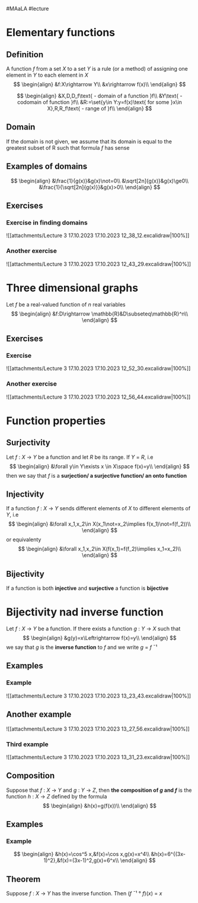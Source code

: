 #MAaLA #lecture 

# Elementary functions
## Definition
A function *f* from a set *X* to a set *Y* is a rule (or a method) of assigning one element in *Y* to each element in *X*
$$
\begin{align}
	&f:X\rightarrow Y\\
	&x\rightarrow f(x)\\
\end{align}
$$

$$
\begin{align}
	&X,D,D_f\text{ - domain of a function }f\\
	&Y\text{ - codomain of function }f\\
	&R:=\set{y\in Y:y=f(x)\text{ for some }x\in X},R,R_f\text{ - range of }f\\
\end{align}
$$

## Domain
If the domain is not given, we assume that its domain is equal to the greatest subset of R such that formula *f* has sense

## Examples of domains
$$
\begin{align}
	&\frac{1}{g(x)}&g(x)\not=0\\
	&\sqrt[2n]{g(x)}&g(x)\ge0\\
	&\frac{1}{\sqrt[2n]{g(x)}}&g(x)>0\\
\end{align}
$$

## Exercises
### Exercise in finding domains
![[attachments/Lecture 3 17.10.2023 17.10.2023 12_38_12.excalidraw|100%]]

### Another exercise
![[attachments/Lecture 3 17.10.2023 17.10.2023 12_43_29.excalidraw|100%]]

# Three dimensional graphs
Let *f* be a real-valued function of *n* real variables
$$
\begin{align}
	&f:D\rightarrow \mathbb{R}&D\subseteq\mathbb{R}^n\\
\end{align}
$$

## Exercises
### Exercise
![[attachments/Lecture 3 17.10.2023 17.10.2023 12_52_30.excalidraw|100%]]

### Another exercise
![[attachments/Lecture 3 17.10.2023 17.10.2023 12_56_44.excalidraw|100%]]

# Function properties
## Surjectivity
Let *f* : *X* → *Y* be a function and let *R* be its range. If *Y* = *R*, i.e
$$
\begin{align}
	&\forall y\in Y\exists x \in X\space f(x)=y\\
\end{align}
$$
then we say that *f* is a **surjection/ a surjective function/ an onto function**

## Injectivity
If a function *f* : *X* → *Y* sends different elements of *X* to different elements of *Y*, i.e
$$
\begin{align}
	&\forall x_1,x_2\in X(x_1\not=x_2\implies f(x_1)\not=f(f_2))\\
\end{align}
$$
or equivalenty
$$
\begin{align}
	&\forall x_1,x_2\in X(f(x_1)=f(f_2)\implies x_1=x_2)\\
\end{align}
$$

## Bijectivity
If a function is both **injective** and **surjective** a function is **bijective**

# Bijectivity nad inverse function
Let *f* : *X* → *Y* be a function. If there exists a function *g* : *Y* → *X* such that
$$
\begin{align}
	&g(y)=x\Leftrightarrow f(x)=y\\
\end{align}
$$
we say that *g* is the **inverse function** to *f* and we write *g* = *f* ¯¹

## Examples
### Example
![[attachments/Lecture 3 17.10.2023 17.10.2023 13_23_43.excalidraw|100%]]

## Another example
![[attachments/Lecture 3 17.10.2023 17.10.2023 13_27_56.excalidraw|100%]]

### Third example
![[attachments/Lecture 3 17.10.2023 17.10.2023 13_31_23.excalidraw|100%]]

## Composition
Suppose that *f* : *X* → *Y* and *g* : *Y* → *Z*, then **the composition of *g* and *f*** is the function *h* : *X* → *Z* defined by the formula
$$
\begin{align}
	&h(x)=g(f(x))\\
\end{align}
$$

## Examples
### Example
$$
\begin{align}
	&h(x)=\cos^5 x,&f(x)=\cos x,g(x)=x^4\\
	&h(x)=6^{(3x-1)^2},&f(x)=(3x-1)^2,g(x)=6^x\\
\end{align}
$$

## Theorem
Suppose *f* : *X* → *Y* has the inverse function. Then (*f* ¯¹ ° *f*)(*x*) = *x*